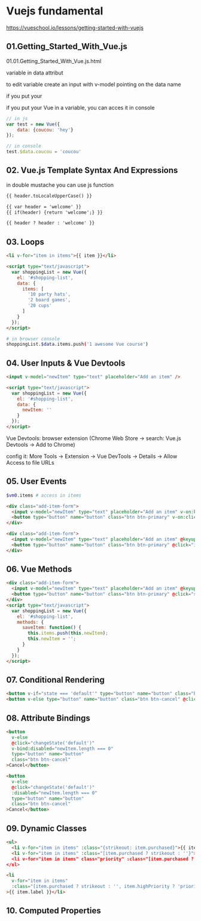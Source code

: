 # Vuejs fundamental

https://vueschool.io/lessons/getting-started-with-vuejs

## 01.Getting_Started_With_Vue.js

01.01.Getting_Started_With_Vue.js.html

variable in data attribut

to edit variable create an input with v-model pointing on the data name

if you put your

if you put your Vue in a variable, you can acces it in console

```js
// in js
var test = new Vue({
    data: {coucou: 'hey'}
});
```

```js
// in console
test.$data.coucou = 'coucou'
```

## 02. Vue.js Template Syntax And Expressions

in double mustache you can use js function

```html
{{ header.toLocaleUpperCase() }}
```

```html
{{ var header = 'welcome' }}
{{ if(header) {return 'welcome';} }}
```

```html
{{ header ? header : 'welcome' }}
```

## 03. Loops

```html
<li v-for="item in items">{{ item }}</li>

<script type="text/javascript">
  var shoppingList = new Vue({
    el: '#shopping-list',
    data: {
      items: [
        '10 party hats',
        '2 board games',
        '20 cups'
      ]
    }
  });
</script>
```

```bash
# in browser console
shoppingList.$data.items.push('1 awesome Vue course')
```

## 04. User Inputs & Vue Devtools

```html
<input v-model="newItem" type="text" placeholder="Add an item" />

<script type="text/javascript">
  var shoppingList = new Vue({
    el: '#shopping-list',
    data: {
      newItem: ''
    }
  });
</script>
```

Vue Devtools: browser extension (Chrome Web Store -> search: Vue.js Devtools -> Add to Chrome)

config it: More Tools -> Extension -> Vue DevTools -> Details -> Allow Access to file URLs

## 05. User Events

```bash
$vm0.items # access in items
```

```html
<div class="add-item-form">
  <input v-model="newItem" type="text" placeholder="Add an item" v-on:keyup.enter="items.push(newItem)" />
  <button type="button" name="button" class="btn btn-primary" v-on:click="items.push(newItem)">Save Item</button>
</div>
```

```html
<div class="add-item-form">
  <input v-model="newItem" type="text" placeholder="Add an item" @keyup.enter="items.push(newItem)" />
  <button type="button" name="button" class="btn btn-primary" @click="items.push(newItem)">Save Item</button>
</div>
```

## 06. Vue Methods

```html
<div class="add-item-form">
  <input v-model="newItem" type="text" placeholder="Add an item" @keyup.enter="saveItem" />
  <button type="button" name="button" class="btn btn-primary" @click="saveItem">Save Item</button>
</div>
<script type="text/javascript">
  var shoppingList = new Vue({
    el: '#shopping-list',
    methods: {
      saveItem: function() {
        this.items.push(this.newItem);
        this.newItem = '';
      }
    }
  });
</script>
```

## 07. Conditional Rendering

```html
<button v-if="state === 'default'" type="button" name="button" class="btn btn-primary" @click="changeState('edit')">Add Item</button>
<button v-else type="button" name="button" class="btn btn-cancel" @click="changeState('default')">Cancel</button>
```

## 08. Attribute Bindings

```html
<button
  v-else
  @click="changeState('default')"
  v-bind:disabled="newItem.length === 0"
  type="button" name="button"
  class="btn btn-cancel"
>Cancel</button>
```

```html
<button
  v-else
  @click="changeState('default')"
  :disabled="newItem.length === 0"
  type="button" name="button"
  class="btn btn-cancel"
>Cancel</button>
```

## 09. Dynamic Classes

```html
<ul>
  <li v-for="item in items" :class="{strikeout: item.purchased}">{{ item.label }}</li>
  <li v-for="item in items" :class="[item.purchased ? strikeout : ''}">{{ item.label }}</li
  <li v-for="item in items" class="priority" :class="[item.purchased ? strikeout : ''}">{{ item.label }}</li
</ul>
```

```html
<li
  v-for="item in items"
  :class="[item.purchased ? strikeout : '', item.highPriority ? 'priority' : '']"
>{{ item.label }}</li>
```

## 10. Computed Properties
